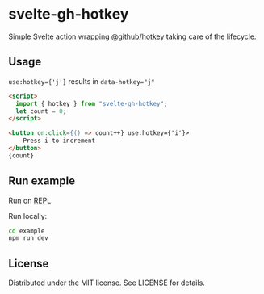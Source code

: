 # svelte-gh-hotkey

Simple Svelte action wrapping [@github/hotkey](https://github.com/github/hotkey) taking care of the lifecycle.

## Usage

`use:hotkey={'j'}` results in `data-hotkey="j"`

```html
<script>
  import { hotkey } from "svelte-gh-hotkey";
  let count = 0;
</script>

<button on:click={() => count++} use:hotkey={'i'}>
    Press i to increment
</button>
{count}
```

## Run example

Run on [REPL](https://svelte.dev/repl/b9cdad396713436aa45df4bc39219a6b?version=3.21.0)

Run locally:

```bash
cd example
npm run dev
```

## License

Distributed under the MIT license. See LICENSE for details.
